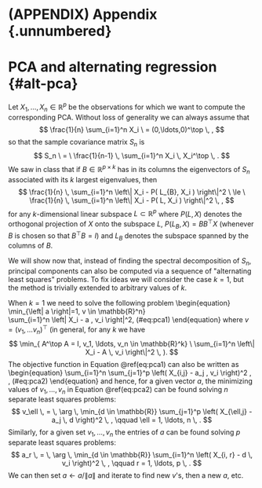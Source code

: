 # (APPENDIX) Appendix {.unnumbered}

# PCA and alternating regression {#alt-pca}

Let $X_1, \ldots, X_n \in \mathbb{R}^p$ be the observations for which we
want to compute the corresponding PCA. Without loss of generality we can
always assume that 
$$
\frac{1}{n} \sum_{i=1}^n X_i \ = (0,\ldots,0)^\top \, ,
$$ 
so that the sample covariance matrix $S_n$ is 
$$
S_n \ = \ \frac{1}{n-1} \, \sum_{i=1}^n X_i \, X_i^\top \, .
$$ 
We saw in class that if $B \in \mathbb{R}^{p \times k}$ has in its
columns the eigenvectors of $S_n$ associated with its $k$ largest
eigenvalues, then 
$$
\frac{1}{n} \, \sum_{i=1}^n \left\| X_i - P( L_{B}, X_i
) \right\|^2 \ \le \ 
\frac{1}{n} \, \sum_{i=1}^n \left\| X_i - P( L, X_i
) \right\|^2 \, ,
$$ 
for any $k$-dimensional linear subspace $L \subset \mathbb{R}^p$
where $P( L, X)$ denotes the orthogonal projection of $X$ onto the
subspace $L$, $P( L_{B}, X) = {B} {B}^\top X$ (whenever ${B}$ is chosen
so that ${B}^\top {B} = I$) and $L_{B}$ denotes the subspace spanned by
the columns of $B$.

We will show now that, instead of finding the spectral decomposition of
$S_n$, principal components can also be computed via a sequence of
"alternating least squares" problems. To fix ideas we will consider the
case $k=1$, but the method is trivially extended to arbitrary values of
$k$.

When $k=1$ we need to solve the following problem
\begin{equation}
\min_{\left\| a \right\|=1, v \in \mathbb{R}^n} \
 \sum_{i=1}^n \left\| X_i - a \, v_i \right\|^2, 
 (\#eq:pca1)
\end{equation}
where $v = (v_1, \ldots v_n)^\top$ (in general, for any $k$ we have 
$$
\min_{ A^\top A = I, v_1, \ldots, v_n \in \mathbb{R}^k} \
 \sum_{i=1}^n \left\| X_i - A \, v_i \right\|^2 \, ).
$$ 
The objective function in Equation \@ref(eq:pca1) can also be written
as
\begin{equation}
 \sum_{i=1}^n \sum_{j=1}^p \left( X_{i,j} - a_j \, v_i \right)^2 \, , (\#eq:pca2)
\end{equation}
and hence, for a given vector $a$, the minimizing values of
$v_1, \ldots, v_n$ in Equation \@ref(eq:pca2) can be found solving $n$
separate least squares problems: 
$$
v_\ell \, = \, \arg \,  \min_{d \in \mathbb{R}}
\sum_{j=1}^p \left( X_{\ell,j} - a_j \, d \right)^2 \, , \qquad
\ell = 1, \ldots, n \, .
$$ 
Similarly, for a given set $v_1, \ldots, v_n$ the entries of $a$ can
be found solving $p$ separate least squares problems: $$
a_r \, = \, \arg \,  \min_{d \in \mathbb{R}}
\sum_{i=1}^n \left( X_{i, r} - d \, v_i \right)^2 \, , \qquad
r = 1, \ldots, p \, .
$$ We can then set $a \leftarrow a / \| a \|$ and iterate to find new
$v$'s, then a new $a$, etc.
